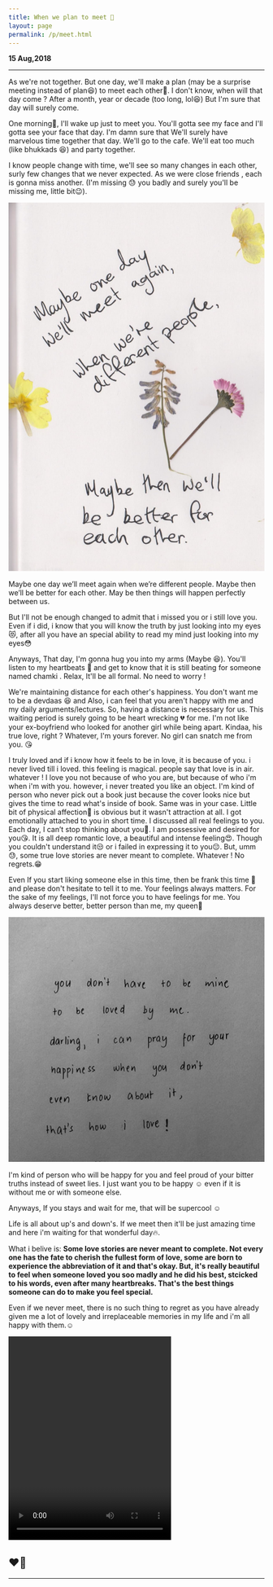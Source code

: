 ```yaml
---
title: When we plan to meet 🤗
layout: page
permalink: /p/meet.html
---
```


**15 Aug,2018**

---

As we're not together. But one day, we'll make a plan (may be a surprise meeting instead of plan😆) to meet each other🤗. I don't know,  when will that day come ? After a month, year or decade (too long, lol😆) But I'm sure that day will surely come. 

One morning🌄, I'll wake up just to meet you. You'll gotta see my face and I'll gotta see your face that day. I'm damn sure that We'll surely have marvelous time together that day. We'll go to the cafe. We'll eat too much (like bhukkads 😆) and party together.

I know people change with time, we'll see so many changes in each other, surly few changes that we never expected. As we were close friends , each is gonna miss another. (I'm missing 😓 you badly and surely you'll be missing me, little bit😉). 

![meet](../uploads/user/meet.jpg)

Maybe one day we’ll meet again when we’re different people. Maybe then we’ll be better for each other. May be then things will happen perfectly between us.

But I'll not be enough changed to admit that i missed you or i still love you. Even if i did, i know that you will know the truth by just looking into my eyes 😻, after all you have an special ability to read my mind just looking into my eyes😳

Anyways, That day, I'm gonna hug you into my arms (Maybe 😆). You'll listen to my heartbeats 💓 and get to know that it is still beating for someone named chamki . Relax, It'll be all formal. No need to worry !

We're maintaining distance for each other's happiness. You don't want me to be a devdaas 😆 and Also, i can feel that you aren't happy with me and my daily arguments/lectures. So, having a distance is necessary for us. This waiting period is surely going to be heart wrecking 💔 for me. I'm not like your ex-boyfriend who looked for another girl while being apart. Kindaa, his true love, right ? Whatever, I'm yours forever. No girl can snatch me from you. 😘 

I truly loved and if i know how it feels to be in love, it is because of you. i never lived till i loved. this feeling is magical. people say that love is in air. whatever !
I love you not because of who you are, but because of who i'm when i'm with you. however, i never treated you like an object. I'm kind of person who never pick out a book just because the cover looks nice but gives the time to read what's inside of book. Same was in your case. Little bit of physical affection💆 is obvious but it wasn't attraction at all. I got emotionally attached to you in short time. I discussed all real feelings to you. Each day, I can’t stop thinking about you🤔. I am possessive and desired for you😘. It is all deep romantic love, a beautiful and intense feeling😍. Though you couldn't understand it😒 or i failed in expressing it to you😔. But, umm 😓, some true love stories are never meant to complete. Whatever ! No regrets.😁

Even If you start liking someone else in this time, then be frank this time 🙏 and please don't hesitate to tell it to me. Your feelings always matters. For the sake of my feelings, I'll not force you to have feelings for me. You always deserve better, better person than me, my queen👰

![photo](https://github.com/sirkapil/Kiko/raw/master/uploads/user/IMG_20180912_164419.jpg)

I'm kind of person who will be happy for you and feel proud of your bitter truths instead of sweet lies. I just want you to be happy ☺ even if it is without me or with someone else. 

Anyways, If you stays and wait for me, that will be supercool ☺

Life is all about up's and down's. If we meet then it'll be just amazing time and here i'm waiting for that wonderful day🔥. 

What i belive is: **Some love stories are never meant to complete. Not every one has the fate to cherish the fullest form of love, some are born to experience the abbreviation of it and that's okay. But, it's really beautiful to feel when someone loved you soo madly and he did his best, stcicked to his words, even after many heartbreaks. That's the best things someone can do to make you feel special.**

Even if we never meet, there is no such thing to regret as you have already given me a lot of lovely and irreplaceable memories in my life and i'm all happy with them.☺

<video width="320" height="400" controls preload="auto">
  <source src="https://chamki.netlify.com/uploads/music/kuchh-to-batana.mp4" type="video/mp4">
</video>

❤🙏
---

---
